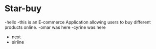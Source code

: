 # Star-buy
 -hello 
 -this is an E-commerce Application allowing users to buy different products online.
-omar was here
-cyrine was here
- next
- siriine
